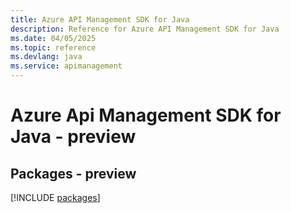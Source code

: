 ```yaml
---
title: Azure API Management SDK for Java
description: Reference for Azure API Management SDK for Java
ms.date: 04/05/2025
ms.topic: reference
ms.devlang: java
ms.service: apimanagement
---
```

# Azure Api Management SDK for Java - preview
## Packages - preview
[!INCLUDE [packages](api-management-index.md)]